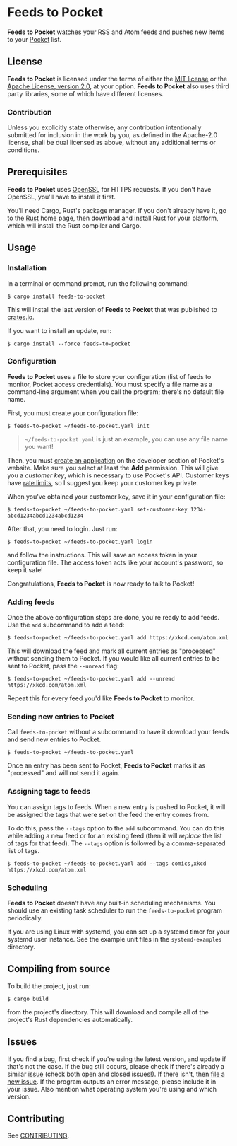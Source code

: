 # Feeds to Pocket

<b>Feeds to Pocket</b> watches your RSS and Atom feeds
and pushes new items to your [Pocket][pocket] list.

[pocket]: https://getpocket.com/

## License

<b>Feeds to Pocket</b> is licensed
under the terms of either the [MIT license][license-mit]
or the [Apache License, version 2.0][license-apache], at your option.
<b>Feeds to Pocket</b> also uses third party libraries,
some of which have different licenses.

### Contribution

Unless you explicitly state otherwise,
any contribution intentionally submitted for inclusion in the work by you,
as defined in the Apache-2.0 license,
shall be dual licensed as above,
without any additional terms or conditions.

[license-mit]: LICENSE-MIT
[license-apache]: LICENSE-APACHE

## Prerequisites

<b>Feeds to Pocket</b> uses [OpenSSL][openssl] for HTTPS requests.
If you don't have OpenSSL,
you'll have to install it first.

You'll need Cargo, Rust's package manager.
If you don't already have it,
go to the [Rust][rust] home page,
then download and install Rust for your platform,
which will install the Rust compiler and Cargo.

## Usage

### Installation

In a terminal or command prompt,
run the following command:

    $ cargo install feeds-to-pocket

This will install the last version of <b>Feeds to Pocket</b>
that was published to [crates.io][crate].

If you want to install an update, run:

    $ cargo install --force feeds-to-pocket

[openssl]: https://www.openssl.org/
[rust]: https://www.rust-lang.org/
[crate]: https://crates.io/crates/feeds-to-pocket

### Configuration

<b>Feeds to Pocket</b> uses a file to store your configuration
(list of feeds to monitor, Pocket access credentials).
You must specify a file name as a command-line argument
when you call the program;
there's no default file name.

First, you must create your configuration file:

    $ feeds-to-pocket ~/feeds-to-pocket.yaml init

> `~/feeds-to-pocket.yaml` is just an example,
> you can use any file name you want!

Then, you must [create an application][create-app]
on the developer section of Pocket's website.
Make sure you select at least the <b>Add</b> permission.
This will give you a *customer key*,
which is necessary to use Pocket's API.
Customer keys have [rate limits][rate-limits],
so I suggest you keep your customer key private.

When you've obtained your customer key,
save it in your configuration file:

    $ feeds-to-pocket ~/feeds-to-pocket.yaml set-customer-key 1234-abcd1234abcd1234abcd1234

After that, you need to login.
Just run:

    $ feeds-to-pocket ~/feeds-to-pocket.yaml login

and follow the instructions.
This will save an access token in your configuration file.
The access token acts like your account's password,
so keep it safe!

Congratulations, <b>Feeds to Pocket</b> is now ready to talk to Pocket!

### Adding feeds

Once the above configuration steps are done,
you're ready to add feeds.
Use the `add` subcommand to add a feed:

    $ feeds-to-pocket ~/feeds-to-pocket.yaml add https://xkcd.com/atom.xml

This will download the feed
and mark all current entries as "processed"
without sending them to Pocket.
If you would like all current entries to be sent to Pocket,
pass the `--unread` flag:

    $ feeds-to-pocket ~/feeds-to-pocket.yaml add --unread https://xkcd.com/atom.xml

Repeat this for every feed you'd like <b>Feeds to Pocket</b> to monitor.

### Sending new entries to Pocket

Call `feeds-to-pocket` without a subcommand
to have it download your feeds
and send new entries to Pocket.

    $ feeds-to-pocket ~/feeds-to-pocket.yaml

Once an entry has been sent to Pocket,
<b>Feeds to Pocket</b> marks it as "processed"
and will not send it again.

### Assigning tags to feeds

You can assign tags to feeds.
When a new entry is pushed to Pocket,
it will be assigned the tags that were set
on the feed the entry comes from.

To do this, pass the `--tags` option
to the `add` subcommand.
You can do this while adding a new feed
or for an existing feed
(then it will *replace* the list of tags for that feed).
The `--tags` option is followed by a comma-separated list of tags.

    $ feeds-to-pocket ~/feeds-to-pocket.yaml add --tags comics,xkcd https://xkcd.com/atom.xml

### Scheduling

<b>Feeds to Pocket</b> doesn't have any built-in scheduling mechanisms.
You should use an existing task scheduler
to run the `feeds-to-pocket` program periodically.

If you are using Linux with systemd,
you can set up a systemd timer
for your systemd user instance.
See the example unit files in the `systemd-examples` directory.

[create-app]: https://getpocket.com/developer/apps/new
[rate-limits]: https://getpocket.com/developer/docs/rate-limits

## Compiling from source

To build the project, just run:

    $ cargo build

from the project's directory.
This will download and compile
all of the project's Rust dependencies automatically.

## Issues

If you find a bug,
first check if you're using the latest version,
and update if that's not the case.
If the bug still occurs,
please check if there's already a similar [issue][issues]
(check both open and closed issues!).
If there isn't, then [file a new issue][new-issue].
If the program outputs an error message,
please include it in your issue.
Also mention what operating system you're using and which version.

[issues]: https://github.com/FraGag/feeds-to-pocket/issues
[new-issue]: https://github.com/FraGag/feeds-to-pocket/issues/new

## Contributing

See [CONTRIBUTING][contributing].

[contributing]: CONTRIBUTING.md
